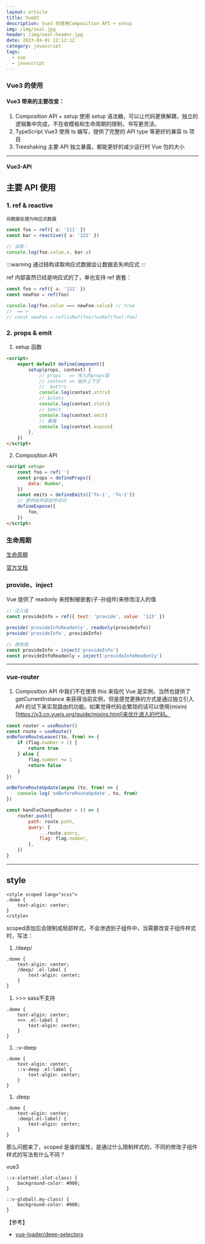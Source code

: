 ```yaml
---
layout: article
title: Vue@3
description: Vue3 的使用Composition API + setup
img: /img/seal.jpg
header: /img/seal-header.jpg
date: 2023-04-01 12:12:12
category: javascript
tags:
  - vue
  - javascript
---
```



### Vue3 的使用

#### Vue3 带来的主要改变：

1. Composition API + setup
   使用 setup 语法糖，可以让代码更换解耦，独立的逻辑集中完成，不在收模板和生命周期的限制，书写更灵活。
2. TypeScript
   Vue3 使用 ts 编写，提供了完整的 API type 等更好的兼容 ts 项目
3. Treeshaking
   主要 API 独立暴露，都能更好的减少运行时 Vue 包的大小

---

#### Vue3-API


## 主要 API 使用

### 1. ref & reactive

    将数据处理为响应式数据

```javascript
const foo = ref({ a: '111' })
const bar = reactive({ a: '222' })

// 读取：
console.log(foo.value.a, bar.a)
```

:::warning
通过结构读取响应式数据会让数据丢失响应式
:::

ref 内部虽然已经是响应式的了，单也支持 ref 嵌套：

```javascript
const foo = ref({ a: '111' })
const newFoo = ref(foo)

console.log(foo.value === newFoo.value) // true
//  == >
// const newFoo = ref(isRef(foo)?unRef(foo):foo)
```

### 2. props & emit

1. setup 函数

```html
<script>
    export default defineComponent({
        setup(props, context) {
            // props   => 传入的props值
            // context => 组件上下文
            //  $attrs
            console.log(context.attrs)
            // $slots
            console.log(context.slots)
            // $emit
            console.log(context.emit)
            // 暴露
            console.log(context.expose)
        },
    })
</script>
```

2. Composition API

```html
<script setup>
    const foo = ref('')
    const props = defineProps({
        data: Number,
    })
    const emits = defineEmits(['fn-1', 'fn-2'])
    // 提供给外部组件访问
    defineExpose({
        foo,
    })
</script>
```

### 生命周期

[生命周期](../assets/images/img/vue-1.png)

[官方文档](https://v3.cn.vuejs.org/guide/composition-api-lifecycle-hooks.html)

### provide、inject

Vue 提供了 readonly 来控制被嵌套(子-孙组件)来修改注入的值

```javascript
// 注入值
const provideInfo = ref({ text: 'provide', value: '123' })

provide('provideInfoReadonly', readonly(provideInfo))
provide('provideInfo', provideInfo)

// 接收值
const provideInfo = inject('provideInfo')
const provideInfoReadonly = inject('provideInfoReadonly')
```

---

### vue-router

1. Composition API 中我们不在使用 this 来指代 Vue 是实例，当然也提供了 getCurrentInstance 来获得当前实例，但是感觉更换的方式是通过独立引入 API 的试下来实现路由的功能。如果觉得代码会繁琐的话可以使用(mixin)[https://v3.cn.vuejs.org/guide/mixins.html]来优化进入的代码。

```javascript
const router = useRouter()
const route = useRoute()
onBeforeRouteLeave((to, from) => {
    if (flag.number > 1) {
        return true
    } else {
        flag.number += 1
        return false
    }
})

onBeforeRouteUpdate(async (to, from) => {
    console.log('onBeforeRouteUpdate', to, from)
})

const handleChangeRouter = () => {
    router.push({
        path: route.path,
        query: {
            ...route.query,
            flag: flag.number,
        },
    })
}
```

---

## style

```
<style scoped lang="scss">
.dome {
	text-algin: center;
}
</style>
```

scoped添加后会限制成局部样式，不会渗透到子组件中，当需要改变子组件样式时，写法：

1. /deep/
```
.dome {
	text-algin: center;
	/deep/ .el-label {
		text-algin: center;
	}
}
```

1. \>\>\>
sass不支持
```
.dome {
	text-algin: center;
	>>> .el-label {
		text-algin: center;
	}
}
```

1. ::v-deep
```
.dome {
	text-algin: center;
	::v-deep .el-label {
		text-algin: center;
	}
}
```

1. :deep
```
.dome {
	text-algin: center;
	:deep(.el-label) {
		text-algin: center;
	}
}
```

那么问题来了，scoped 是谁的属性，是通过什么限制样式的，不同的修改子组件样式的写法有什么不同？

vue3

```
::v-slotted(.slot-class) {
    background-color: #000;
}
```

```
::v-global(.my-class) {
    background-color: #000;
}
```


【参考】
- [vue-loader/deep-selectors](https://vue-loader.vuejs.org/guide/scoped-css.html#deep-selectors)